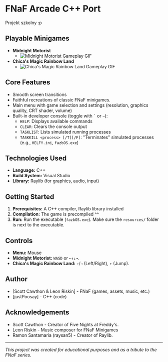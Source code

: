 # FNaF Arcade C++ Port
Projekt szkolny :p

## Playable Minigames

*   **Midnight Motorist**
    *   ![Midnight Motorist Gameplay GIF](motorist.gif)
*   **Chica's Magic Rainbow Land**
    *   ![Chica's Magic Rainbow Land Gameplay GIF](rbowland.gif)

## Core Features

*   Smooth screen transitions
*   Faithful recreations of classic FNaF minigames.
*   Main menu with game selection and settings (resolution, graphics quality, CRT shader, volume)
*   Built-in developer console (toggle with `` ` `` or `~`):
    *   `HELP`: Displays available commands
    *   `CLEAR`: Clears the console output
    *   `TASKLIST`: Lists simulated running processes
    *   `TASKKILL <process> [/T][/F]`: "Terminates" simulated processes (e.g., `HELFY.ini`, `fazbOS.exe`)

## Technologies Used

*   **Language:** C++
*   **Build System:** Visual Studio
*   **Library:** Raylib (for graphics, audio, input)

## Getting Started

1.  **Prerequisites:** A C++ compiler, Raylib library installed
2.  **Compilation:** The game is precompiled ^^
3.  **Run:** Run the executable (`fazbOS.exe`). Make sure the `resources/` folder is next to the executable.

## Controls

*   **Menu:** Mouse
*   **Midnight Motorist:** `WASD` or `←↑↓→`.
*   **Chica's Magic Rainbow Land:** `←`/`→` (Left/Right), `↑` (Jump).

## Author

*   [Scott Cawthon & Leon Riskin] - FNaF (games, assets, music, etc.)
*   [justPoosay] - C++ (code)

## Acknowledgements

*   Scott Cawthon - Creator of Five Nights at Freddy's.
*   Leon Riskin - Music composer for FNaF Minigames
*   Ramon Santamaria (raysan5) - Creator of Raylib.

---
*This project was created for educational purposes and as a tribute to the FNaF series.*
